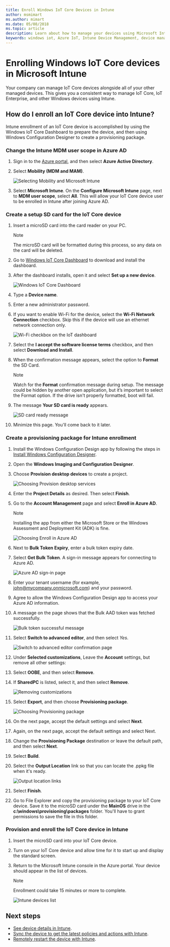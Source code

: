 ```yaml
---
title: Enroll Windows IoT Core Devices in Intune
author: msmimart
ms.author: mimart
ms.date: 05/08/2018
ms.topic: article
description: Learn about how to manage your devices using Microsoft Intune Device Management and Windows IoT.
keywords: windows iot, Azure IoT, Intune Device Management, device management
---
```

# Enrolling Windows IoT Core devices in Microsoft Intune

Your company can manage IoT Core devices alongside all of your other managed devices. This gives you a consistent way to manage IoT Core, IoT Enterprise, and other Windows devices using Intune.

## How do I enroll an IoT Core device into Intune?

Intune enrollment of an IoT Core device is accomplished by using the Windows IoT Core Dashboard to prepare the device, and then using Windows Configuration Designer to create a provisioning package.

### Change the Intune MDM user scope in Azure AD

1. Sign in to the [Azure portal](https://portal.azure.com), and then select **Azure Active Directory**.
2. Select **Mobility (MDM and MAM)**.

     ![Selecting Mobility and Microsoft Intune](../media/IntuneDeviceEnrollment/iot-ap-mobility-intune.png)

3. Select **Microsoft Intune**. On the **Configure Microsoft Intune** page, next to **MDM user scope**, select **All**. This will allow your IoT Core device user to be enrolled in Intune after joining Azure AD.

### Create a setup SD card for the IoT Core device

1. Insert a microSD card into the card reader on your PC.
     > [!NOTE]
     > The microSD card will be formatted during this process, so any data on the card will be deleted.
2. Go to [Windows IoT Core Dashboard](https://docs.microsoft.com/windows/iot-core/connect-your-device/iotdashboard) to download and install the dashboard.
3. After the dashboard installs, open it and select **Set up a new device**.

     ![Windows IoT Core Dashboard](../media/IntuneDeviceEnrollment/IoT-dashboard-my-devices.png)

4. Type a **Device name**.
5. Enter a new administrator password.
6. If you want to enable Wi-Fi for the device, select the **Wi-Fi Network Connection** checkbox. Skip this if the device will use an ethernet network connection only.

     ![Wi-Fi checkbox on the IoT dashboard](../media/IntuneDeviceEnrollment/IoT-dashboard-wifi-connection.png)

7. Select the **I accept the software license terms** checkbox, and then select **Download and Install**.
8. When the confirmation message appears, select the option to **Format** the SD Card.
     > [!NOTE]
     > Watch for the **Format** confirmation message during setup. The message could be hidden by another open application, but it’s important to select the Format option. If the drive isn't properly formatted, boot will fail.
9. The message **Your SD card is ready** appears.

     ![SD card ready message](../media/IntuneDeviceEnrollment/IoT-dashboard-sd-card-ready.png)

10. Minimize this page.  You'll come back to it later.

### Create a provisioning package for Intune enrollment

1. Install the Windows Configuration Design app by following the steps in [Install Windows Configuration Designer](https://docs.microsoft.com/windows/configuration/provisioning-packages/provisioning-install-icd).

2. Open the **Windows Imaging and Configuration Designer**.
3. Choose **Provision desktop devices** to create a project.

     ![Choosing Provision desktop services](../media/IntuneDeviceEnrollment/iot-wcd-provision-desktop-devices.png)

4. Enter the **Project Details** as desired. Then select **Finish**.
5. Go to the **Account Management** page and select **Enroll in Azure AD**.
     > [!NOTE]
     > Installing the app from either the Microsoft Store or the Windows Assessment and Deployment Kit (ADK) is fine.

     ![Choosing Enroll in Azure AD](../media/IntuneDeviceEnrollment/iot-wcd-enroll-in-azure-ad.png)

6. Next to **Bulk Token Expiry**, enter a bulk token expiry date.
7. Select **Get Bulk Token**. A sign-in message appears for connecting to Azure AD.

     ![Azure AD sign-in page](../media/IntuneDeviceEnrollment/iot-wcd-sign-in.png)

8. Enter your tenant username (for example, john@mycompany.onmicrosoft.com) and your password.
9. Agree to allow the Windows Configuration Design app to access your Azure AD information.
10. A message on the page shows that the Bulk AAD token was fetched successfully.

     ![Bulk token successful message](../media/IntuneDeviceEnrollment/iot-wcd-bulk-token-successful.png)

11. Select **Switch to advanced editor**, and then select *Yes*.

     ![Switch to advanced editor confirmation page](../media/IntuneDeviceEnrollment/iot-wcd-switch-to-advanced-editor.png)

12. Under **Selected customizations**, Leave the **Account** settings, but remove all other settings:
13. Select **OOBE**, and then select **Remove**.
14. If **SharedPC** is listed, select it, and then select **Remove**.

     ![Removing customizations](../media/IntuneDeviceEnrollment/iot-wcd-select-customizations.png)

15. Select **Export**, and then choose **Provisioning package**.

     ![Choosing Provisioning package](../media/IntuneDeviceEnrollment/iot-wcd-export-provisioning-package.png)

16. On the next page, accept the default settings and select **Next**.
17. Again, on the next page, accept the default settings and select Next.
18. Change the **Provisioning Package** destination or leave the default path, and then select **Next**.
19. Select **Build**.
20. Select the **Output Location** link so that you can locate the .ppkg file when it's ready.

     ![Output location links](../media/IntuneDeviceEnrollment/iot-wcd-all-done.png)

21. Select **Finish**.
22. Go to File Explorer and copy the provisioning package to your IoT Core device. Save it to the microSD card under the **MainOS** drive in the **c:\windows\provisioning\packages** folder.  You'll have to grant permissions to save the file in this folder.

### Provision and enroll the IoT Core device in Intune

1. Insert the microSD card into your IoT Core device.
2. Turn on your IoT Core device and allow time for it to start up and display the standard screen.
3. Return to the Microsoft Intune console in the Azure portal. Your device should appear in the list of devices.
     > [!NOTE]
     > Enrollment could take 15 minutes or more to complete.

     ![Intune devices list](../media/IntuneDeviceEnrollment/iot-ap-devices-after-enrollment.png)

## Next steps

- [See device details in Intune](https://docs.microsoft.com/intune/device-inventory).
- [Sync the device to get the latest policies and actions with Intune](https://docs.microsoft.com/intune/device-sync).
- [Remotely restart the device with Intune](https://docs.microsoft.com/intune/device-restart).
